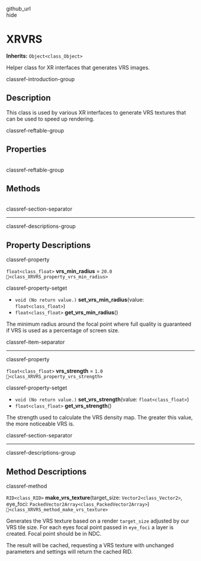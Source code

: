 github\_url  
hide

# XRVRS

**Inherits:** `Object<class_Object>`

Helper class for XR interfaces that generates VRS images.

classref-introduction-group

## Description

This class is used by various XR interfaces to generate VRS textures
that can be used to speed up rendering.

classref-reftable-group

## Properties

<table>
<tbody>
<tr>
</tr>
<tr>
</tr>
</tbody>
</table>

classref-reftable-group

## Methods

<table>
<tbody>
<tr>
</tr>
</tbody>
</table>

classref-section-separator

------------------------------------------------------------------------

classref-descriptions-group

## Property Descriptions

classref-property

`float<class_float>` **vrs\_min\_radius** = `20.0`
`🔗<class_XRVRS_property_vrs_min_radius>`

classref-property-setget

-   `void (No return value.)` **set\_vrs\_min\_radius**(value:
    `float<class_float>`)
-   `float<class_float>` **get\_vrs\_min\_radius**()

The minimum radius around the focal point where full quality is
guaranteed if VRS is used as a percentage of screen size.

classref-item-separator

------------------------------------------------------------------------

classref-property

`float<class_float>` **vrs\_strength** = `1.0`
`🔗<class_XRVRS_property_vrs_strength>`

classref-property-setget

-   `void (No return value.)` **set\_vrs\_strength**(value:
    `float<class_float>`)
-   `float<class_float>` **get\_vrs\_strength**()

The strength used to calculate the VRS density map. The greater this
value, the more noticeable VRS is.

classref-section-separator

------------------------------------------------------------------------

classref-descriptions-group

## Method Descriptions

classref-method

`RID<class_RID>` **make\_vrs\_texture**(target\_size:
`Vector2<class_Vector2>`, eye\_foci:
`PackedVector2Array<class_PackedVector2Array>`)
`🔗<class_XRVRS_method_make_vrs_texture>`

Generates the VRS texture based on a render `target_size` adjusted by
our VRS tile size. For each eyes focal point passed in `eye_foci` a
layer is created. Focal point should be in NDC.

The result will be cached, requesting a VRS texture with unchanged
parameters and settings will return the cached RID.
